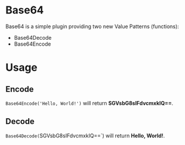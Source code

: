 # Base64
Base64 is a simple plugin providing two new Value Patterns (functions):
- Base64Decode
- Base64Encode

# Usage
## Encode
`Base64Encode('Hello, World!')` will return **SGVsbG8sIFdvcmxkIQ==**.

## Decode
`Base64Decode(`SGVsbG8sIFdvcmxkIQ==`) will return **Hello, World!**.

